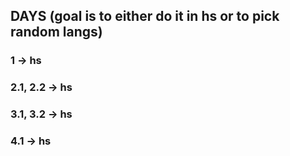 ## DAYS (goal is to either do it in hs or to pick random langs)

### 1 -> hs

### 2.1, 2.2 -> hs

### 3.1, 3.2 -> hs

### 4.1 -> hs
